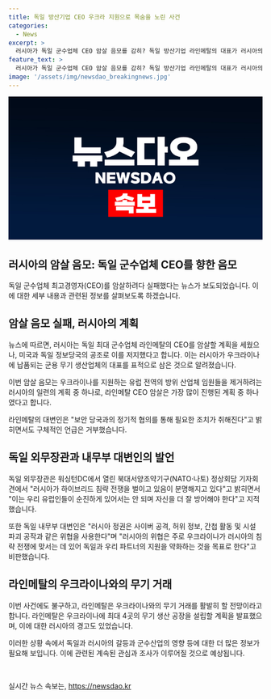 ```yaml
---
title: 독일 방산기업 CEO 우크라 지원으로 목숨을 노린 사건
categories:
  - News
excerpt: >
  러시아가 독일 군수업체 CEO 암살 음모를 감히? 독일 방산기업 라인메탈의 대표가 러시아의 암살 계획으로부터 미국과 독일의 정보 당국의 협조로 구했다고 CNN 보도. 유럽의 우크라이나 지원 관련 방위산업체를 겨냥하는 일련의 러시아 계획 중 하나로 지적되며, CEO는 독일 당국의 보호 조치를 받았다. 현재 독일 외무장관은 러시아의 독일 방위산업체를 통한 침략 전쟁에 대해 경고하고 있다.
feature_text: >
  러시아가 독일 군수업체 CEO 암살 음모를 감히? 독일 방산기업 라인메탈의 대표가 러시아의 암살 계획으로부터 미국과 독일의 정보 당국의 협조로 구했다고 CNN 보도. 유럽의 우크라이나 지원 관련 방위산업체를 겨냥하는 일련의 러시아 계획 중 하나로 지적되며, CEO는 독일 당국의 보호 조치를 받았다. 현재 독일 외무장관은 러시아의 독일 방위산업체를 통한 침략 전쟁에 대해 경고하고 있다.
image: '/assets/img/newsdao_breakingnews.jpg'
---
```


<p><img src="/assets/img/newsdao_breakingnews.jpg" alt="cryptoinkorea 속보" /></p>

<h2>러시아의 암살 음모: 독일 군수업체 CEO를 향한 음모</h2>

<p>독일 군수업체 최고경영자(CEO)를 암살하려다 실패했다는 뉴스가 보도되었습니다. 이에 대한 세부 내용과 관련된 정보를 살펴보도록 하겠습니다.</p>

<h2 data-ke-size="size26">암살 음모 실패, 러시아의 계획</h2>

<p>뉴스에 따르면, 러시아는 독일 최대 군수업체 라인메탈의 CEO를 암살할 계획을 세웠으나, 미국과 독일 정보당국의 공조로 이를 저지했다고 합니다. 이는 러시아가 우크라이나에 납품되는 군용 무기 생산업체의 대표를 표적으로 삼은 것으로 알려졌습니다.</p>

<p>이번 암살 음모는 우크라이나를 지원하는 유럽 전역의 방위 산업체 임원들을 제거하려는 러시아의 일련의 계획 중 하나로, 라인메탈 CEO 암살은 가장 많이 진행된 계획 중 하나였다고 합니다.</p>

<p>라인메탈의 대변인은 "보안 당국과의 정기적 협의를 통해 필요한 조치가 취해진다"고 밝히면서도 구체적인 언급은 거부했습니다.</p>

<h2 data-ke-size="size26">독일 외무장관과 내무부 대변인의 발언</h2>

<p>독일 외무장관은 워싱턴DC에서 열린 북대서양조약기구(NATO·나토) 정상회담 기자회견에서 "러시아가 하이브리드 침략 전쟁을 벌이고 있음이 분명해지고 있다"고 밝히면서 "이는 우리 유럽인들이 순진하게 있어서는 안 되며 자신을 더 잘 방어해야 한다"고 지적했습니다. </p>

<p>또한 독일 내무부 대변인은 "러시아 정권은 사이버 공격, 허위 정보, 간첩 활동 및 시설 파괴 공작과 같은 위협을 사용한다"며 "러시아의 위협은 주로 우크라이나가 러시아의 침략 전쟁에 맞서는 데 있어 독일과 우리 파트너의 지원을 약화하는 것을 목표로 한다"고 비판했습니다.</p>

<h2 data-ke-size="size26">라인메탈의 우크라이나와의 무기 거래</h2>

<p>이번 사건에도 불구하고, 라인메탈은 우크라이나와의 무기 거래를 활발히 할 전망이라고 합니다. 라인메탈은 우크라이나에 최대 4곳의 무기 생산 공장을 설립할 계획을 발표했으며, 이에 대한 러시아의 경고도 있었습니다.</p>

<p>이러한 상황 속에서 독일과 러시아의 갈등과 군수산업의 영향 등에 대한 더 많은 정보가 필요해 보입니다. 이에 관련된 계속된 관심과 조사가 이루어질 것으로 예상됩니다.</p>

<p data-ke-size="size16">&nbsp;</p>
실시간 뉴스 속보는, <a href="https://newsdao.kr" rel="dofollow">https://newsdao.kr</a>


